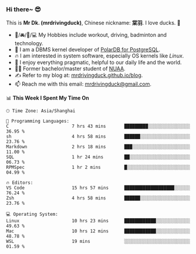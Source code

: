 ### Hi there~ 😎

This is **Mr Dk. (mrdrivingduck)**, Chinese nickname: **棠羽**. I love ducks. 🦆

- 💪/🚘/🏸/💻 My Hobbies include workout, driving, badminton and technology.
- 🍊 I am a DBMS kernel developer of [PolarDB for PostgreSQL](https://github.com/ApsaraDB/PolarDB-for-PostgreSQL).
- 🔥 I am interested in system software, especially OS kernels like *Linux*.
- 🔧 I enjoy everything pragmatic, helpful to our daily life and the world.
- 👨‍🎓 Former bachelor/master student of [NUAA](https://en.wikipedia.org/wiki/Nanjing_University_of_Aeronautics_and_Astronautics).
- ✍ Refer to my blog at: [mrdrivingduck.github.io/blog](https://mrdrivingduck.github.io/blog/).
- 📫 Reach me with this email: [mrdrivingduck@gmail.com](mailto:mrdrivingduck@gmail.com).

<!--START_SECTION:waka-->
📊 **This Week I Spent My Time On** 

```text
🕑︎ Time Zone: Asia/Shanghai

💬 Programming Languages: 
C                        7 hrs 43 mins       █████████░░░░░░░░░░░░░░░░   36.95 % 
sh                       4 hrs 58 mins       ██████░░░░░░░░░░░░░░░░░░░   23.76 % 
Markdown                 2 hrs 18 mins       ███░░░░░░░░░░░░░░░░░░░░░░   11.00 % 
SQL                      1 hr 24 mins        ██░░░░░░░░░░░░░░░░░░░░░░░   06.73 % 
RPMSpec                  1 hr 2 mins         █░░░░░░░░░░░░░░░░░░░░░░░░   04.99 % 

🔥 Editors: 
VS Code                  15 hrs 57 mins      ███████████████████░░░░░░   76.24 % 
Zsh                      4 hrs 58 mins       ██████░░░░░░░░░░░░░░░░░░░   23.76 % 

💻 Operating System: 
Linux                    10 hrs 23 mins      ████████████░░░░░░░░░░░░░   49.63 % 
Mac                      10 hrs 12 mins      ████████████░░░░░░░░░░░░░   48.78 % 
WSL                      19 mins             ░░░░░░░░░░░░░░░░░░░░░░░░░   01.59 % 
```


<!--END_SECTION:waka-->

<!-- ![Mr Dk.'s GitHub Stats](https://github-readme-stats.vercel.app/api?username=mrdrivingduck&count_private&show_icons=true&theme=buefy) -->

<!-- ![Most Used Languages](https://github-readme-stats.vercel.app/api/top-langs/?username=mrdrivingduck&exclude_repo=mips32-CPU,snort-tcp-socket&theme=buefy&layout=compact&langs_count=10) -->


<!--
**mrdrivingduck/mrdrivingduck** is a ✨ _special_ ✨ repository because its `README.md` (this file) appears on your GitHub profile.

Here are some ideas to get you started:

- 🔭 I’m currently working on ...
- 🌱 I’m currently learning ...
- 👯 I’m looking to collaborate on ...
- 🤔 I’m looking for help with ...
- 💬 Ask me about ...
- 📫 How to reach me: ...
- 😄 Pronouns: ...
- ⚡ Fun fact: ...
-->
